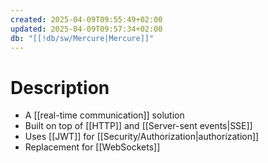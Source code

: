 ```yaml
---
created: 2025-04-09T09:55:49+02:00
updated: 2025-04-09T09:57:34+02:00
db: "[[!db/sw/Mercure|Mercure]]"
---
```

# Description
- A [[real-time communication]] solution
- Built on top of [[HTTP]] and [[Server-sent events|SSE]]
- Uses [[JWT]] for [[Security/Authorization|authorization]]
- Replacement for [[WebSockets]]